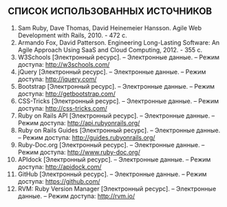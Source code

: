 ## СПИСОК ИСПОЛЬЗОВАННЫХ ИСТОЧНИКОВ
1. Sam Ruby, Dave Thomas, David Heinemeier Hansson. Agile Web Development with Rails, 2010. - 472 с.
2. Armando Fox, David Patterson. Engineering Long-Lasting Software: An Agile Approach Using SaaS and Cloud Computing, 2012. - 355 с.
3. W3Schools [Электронный ресурс]. – Электронные данные. – Режим доступа: http://w3schools.com/
4. jQuery [Электронный ресурс]. – Электронные данные. – Режим доступа: http://jquery.com/
5. Bootstrap [Электронный ресурс]. – Электронные данные. – Режим доступа: http://getbootstrap.com/
6. CSS-Tricks [Электронный ресурс]. – Электронные данные. – Режим доступа: http://css-tricks.com/
7. Ruby on Rails API [Электронный ресурс]. – Электронные данные. – Режим доступа: http://api.rubyonrails.org/
8. Ruby on Rails Guides [Электронный ресурс]. – Электронные данные. – Режим доступа: http://guides.rubyonrails.org/
9. Ruby-Doc.org [Электронный ресурс]. – Электронные данные. – Режим доступа: http://www.ruby-doc.org/
10. APIdock [Электронный ресурс]. – Электронные данные. – Режим доступа: http://apidock.com/
10. GitHub [Электронный ресурс]. – Электронные данные. – Режим доступа: https://github.com/
11. RVM: Ruby Version Manager [Электронный ресурс]. – Электронные данные. – Режим доступа: http://rvm.io/